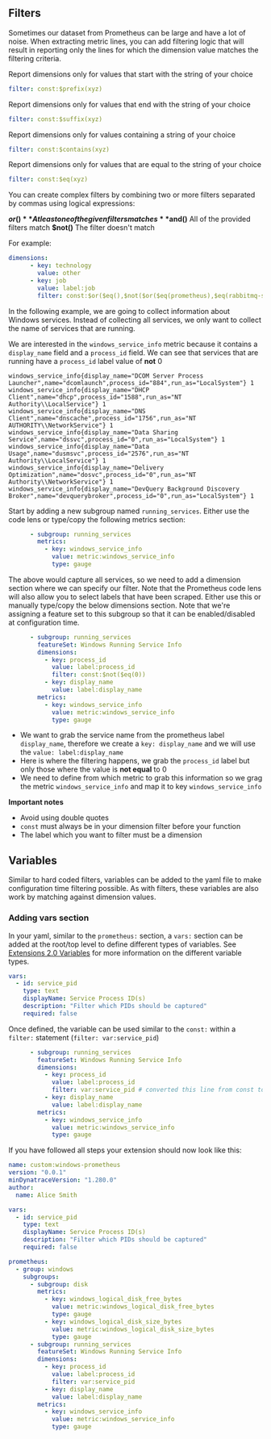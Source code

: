 ## Filters

Sometimes our dataset from Prometheus can be large and have a lot of noise. When extracting metric lines, you can add filtering logic that will result in reporting only the lines for which the dimension value matches the filtering criteria.

Report dimensions only for values that start with the string of your choice

```yaml
filter: const:$prefix(xyz)
```

Report dimensions only for values that end with the string of your choice

```yaml
filter: const:$suffix(xyz)
```

Report dimensions only for values containing a string of your choice

```yaml
filter: const:$contains(xyz)
```

Report dimensions only for values that are equal to the string of your choice

```yaml
filter: const:$eq(xyz)
```

You can create complex filters by combining two or more filters separated by commas using logical expressions:

**$or()** At least one of the given filters matches
**$and()** All of the provided filters match
**$not()** The filter doesn't match

For example:
```yaml
dimensions:
      - key: technology
        value: other
      - key: job
        value: label:job
        filter: const:$or($eq(),$not($or($eq(prometheus),$eq(rabbitmq-server),$eq(redis_exporter),$eq(node_exporter))))
```

In the following example, we are going to collect information about Windows services. Instead of collecting all services, we only want to collect the name of services that are running.

We are interested in the `windows_service_info` metric because it contains a `display_name` field and a `process_id` field. We can see that services that are running have a `process_id` label value of **not** 0

```
windows_service_info{display_name="DCOM Server Process Launcher",name="dcomlaunch",process_id="884",run_as="LocalSystem"} 1
windows_service_info{display_name="DHCP Client",name="dhcp",process_id="1588",run_as="NT Authority\\LocalService"} 1
windows_service_info{display_name="DNS Client",name="dnscache",process_id="1756",run_as="NT AUTHORITY\\NetworkService"} 1
windows_service_info{display_name="Data Sharing Service",name="dssvc",process_id="0",run_as="LocalSystem"} 1
windows_service_info{display_name="Data Usage",name="dusmsvc",process_id="2576",run_as="NT Authority\\LocalService"} 1
windows_service_info{display_name="Delivery Optimization",name="dosvc",process_id="0",run_as="NT Authority\\NetworkService"} 1
windows_service_info{display_name="DevQuery Background Discovery Broker",name="devquerybroker",process_id="0",run_as="LocalSystem"} 1
```

Start by adding a new subgroup named `running_services`. Either use the code lens or type/copy the following metrics section:

```yaml
      - subgroup: running_services
        metrics:
          - key: windows_service_info
            value: metric:windows_service_info
            type: gauge
```

The above would capture all services, so we need to add a dimension section where we can specify our filter. Note that the Prometheus code lens will also allow you to select labels that have been scraped. Either use this or manually type/copy the below dimensions section. Note that we're assigning a feature set to this subgroup so that it can be enabled/disabled at configuration time.

```yaml
      - subgroup: running_services
        featureSet: Windows Running Service Info
        dimensions:
          - key: process_id
            value: label:process_id
            filter: const:$not($eq(0))
          - key: display_name
            value: label:display_name
        metrics:
          - key: windows_service_info
            value: metric:windows_service_info
            type: gauge
```

* We want to grab the service name from the prometheus label `display_name`, therefore we create a `key: display_name` and we will use the `value: label:display_name`
* Here is where the filtering happens, we grab the `process_id` label but only those where the value is **not equal** to 0
* We need to define from which metric to grab this information so we grag the metric `windows_service_info` and map it to key `windows_service_info`

**Important notes**
* Avoid using double quotes
* `const` must always be in your dimension filter before your function
* The label which you want to filter must be a dimension

## Variables

Similar to hard coded filters, variables can be added to the yaml file to make configuration time filtering possible. As with filters, these variables are also work by matching against dimension values. 

### Adding vars section

In your yaml, similar to the `prometheus:` section, a `vars:` section can be added at the root/top level to define different types of variables. See [Extensions 2.0 Variables](https://www.dynatrace.com/support/help/shortlink/extension-yaml#variables) for more information on the different variable types. 

```yaml
vars:
  - id: service_pid
    type: text
    displayName: Service Process ID(s)
    description: "Filter which PIDs should be captured"
    required: false
```

Once defined, the variable can be used similar to the `const:` within a `filter:` statement (`filter: var:service_pid`)

```yaml
      - subgroup: running_services
        featureSet: Windows Running Service Info
        dimensions:
          - key: process_id
            value: label:process_id
            filter: var:service_pid # converted this line from const to var
          - key: display_name
            value: label:display_name
        metrics:
          - key: windows_service_info
            value: metric:windows_service_info
            type: gauge
```

If you have followed all steps your extension should now look like this:

```yaml
name: custom:windows-prometheus
version: "0.0.1"
minDynatraceVersion: "1.280.0"
author:
  name: Alice Smith

vars:
  - id: service_pid
    type: text
    displayName: Service Process ID(s)
    description: "Filter which PIDs should be captured"
    required: false

prometheus:
  - group: windows
    subgroups:
      - subgroup: disk
        metrics:
          - key: windows_logical_disk_free_bytes
            value: metric:windows_logical_disk_free_bytes
            type: gauge
          - key: windows_logical_disk_size_bytes
            value: metric:windows_logical_disk_size_bytes
            type: gauge
      - subgroup: running_services
        featureSet: Windows Running Service Info
        dimensions:
          - key: process_id
            value: label:process_id
            filter: var:service_pid
          - key: display_name
            value: label:display_name
        metrics:
          - key: windows_service_info
            value: metric:windows_service_info
            type: gauge
```